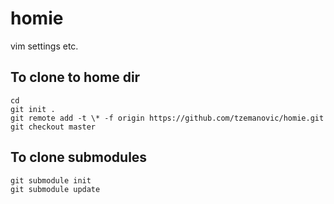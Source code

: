 homie
======

vim settings etc.

## To clone to home dir

```
cd
git init .
git remote add -t \* -f origin https://github.com/tzemanovic/homie.git
git checkout master
```

## To clone submodules
```
git submodule init
git submodule update
```
